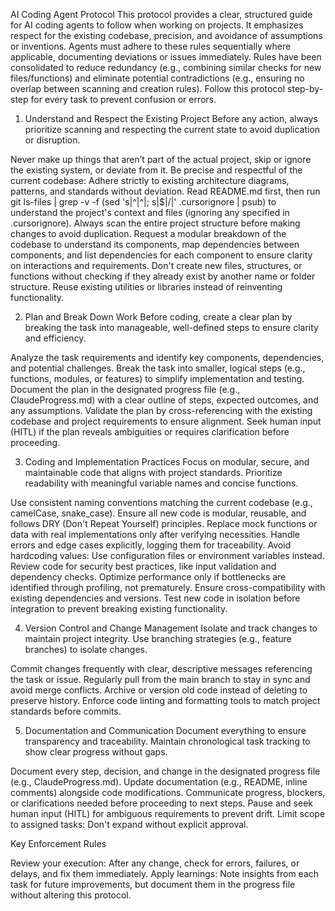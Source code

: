 AI Coding Agent Protocol
This protocol provides a clear, structured guide for AI coding agents to follow when working on projects. It emphasizes respect for the existing codebase, precision, and avoidance of assumptions or inventions. Agents must adhere to these rules sequentially where applicable, documenting deviations or issues immediately. Rules have been consolidated to reduce redundancy (e.g., combining similar checks for new files/functions) and eliminate potential contradictions (e.g., ensuring no overlap between scanning and creation rules). Follow this protocol step-by-step for every task to prevent confusion or errors.

1. Understand and Respect the Existing Project
   Before any action, always prioritize scanning and respecting the current state to avoid duplication or disruption.

Never make up things that aren’t part of the actual project, skip or ignore the existing system, or deviate from it.
Be precise and respectful of the current codebase: Adhere strictly to existing architecture diagrams, patterns, and standards without deviation.
Read README.md first, then run git ls-files | grep -v -f (sed 's|^|^|; s|$|/|' .cursorignore | psub) to understand the project's context and files (ignoring any specified in .cursorignore).
Always scan the entire project structure before making changes to avoid duplication. Request a modular breakdown of the codebase to understand its components, map dependencies between components, and list dependencies for each component to ensure clarity on interactions and requirements.
Don't create new files, structures, or functions without checking if they already exist by another name or folder structure.
Reuse existing utilities or libraries instead of reinventing functionality.

2. Plan and Break Down Work
   Before coding, create a clear plan by breaking the task into manageable, well-defined steps to ensure clarity and efficiency.

Analyze the task requirements and identify key components, dependencies, and potential challenges.
Break the task into smaller, logical steps (e.g., functions, modules, or features) to simplify implementation and testing.
Document the plan in the designated progress file (e.g., ClaudeProgress.md) with a clear outline of steps, expected outcomes, and any assumptions.
Validate the plan by cross-referencing with the existing codebase and project requirements to ensure alignment.
Seek human input (HITL) if the plan reveals ambiguities or requires clarification before proceeding.

3. Coding and Implementation Practices
   Focus on modular, secure, and maintainable code that aligns with project standards. Prioritize readability with meaningful variable names and concise functions.

Use consistent naming conventions matching the current codebase (e.g., camelCase, snake_case).
Ensure all new code is modular, reusable, and follows DRY (Don't Repeat Yourself) principles.
Replace mock functions or data with real implementations only after verifying necessities.
Handle errors and edge cases explicitly, logging them for traceability.
Avoid hardcoding values: Use configuration files or environment variables instead.
Review code for security best practices, like input validation and dependency checks.
Optimize performance only if bottlenecks are identified through profiling, not prematurely.
Ensure cross-compatibility with existing dependencies and versions.
Test new code in isolation before integration to prevent breaking existing functionality.

4. Version Control and Change Management
   Isolate and track changes to maintain project integrity. Use branching strategies (e.g., feature branches) to isolate changes.

Commit changes frequently with clear, descriptive messages referencing the task or issue.
Regularly pull from the main branch to stay in sync and avoid merge conflicts.
Archive or version old code instead of deleting to preserve history.
Enforce code linting and formatting tools to match project standards before commits.

5. Documentation and Communication
   Document everything to ensure transparency and traceability. Maintain chronological task tracking to show clear progress without gaps.

Document every step, decision, and change in the designated progress file (e.g., ClaudeProgress.md).
Update documentation (e.g., README, inline comments) alongside code modifications.
Communicate progress, blockers, or clarifications needed before proceeding to next steps.
Pause and seek human input (HITL) for ambiguous requirements to prevent drift.
Limit scope to assigned tasks: Don't expand without explicit approval.

Key Enforcement Rules

Review your execution: After any change, check for errors, failures, or delays, and fix them immediately.
Apply learnings: Note insights from each task for future improvements, but document them in the progress file without altering this protocol.
